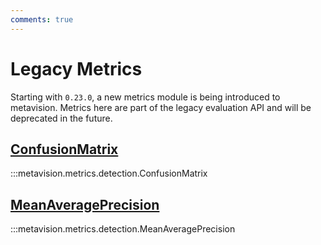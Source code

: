 ```yaml
---
comments: true
---
```


# Legacy Metrics

Starting with `0.23.0`, a new metrics module is being introduced to metavision.
Metrics here are part of the legacy evaluation API and will be deprecated in the future.

<div class="md-typeset">
    <h2><a href="#metavision.metrics.detection.ConfusionMatrix">ConfusionMatrix</a></h2>
</div>

:::metavision.metrics.detection.ConfusionMatrix

<div class="md-typeset">
    <h2><a href="#metavision.metrics.detection.MeanAveragePrecision">MeanAveragePrecision</a></h2>
</div>

:::metavision.metrics.detection.MeanAveragePrecision
